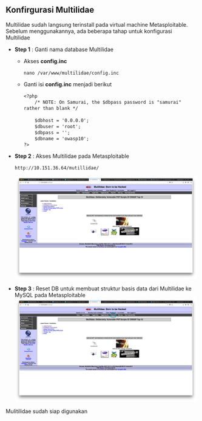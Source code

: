 Konfirgurasi Multilidae
-----------------------
Multilidae sudah langsung terinstall pada virtual machine Metasploitable. Sebelum menggunakannya, ada beberapa tahap untuk konfigurasi Multilidae 
- **Step 1**    : Ganti nama database Multilidae
    - Akses **config.inc**
        ```
        nano /var/www/multilidae/config.inc
        ```
    - Ganti isi __**config.inc**__ menjadi berikut
        ```
        <?php
            /* NOTE: On Samurai, the $dbpass password is "samurai" rather than blank */
    
            $dbhost = '0.0.0.0';
            $dbuser = 'root';
            $dbpass = '';
            $dbname = 'owasp10';
        ?>
        ```

- **Step 2**    : Akses Multilidae pada Metasploitable
    ```
    http://10.151.36.64/mutillidae/
    ```
    ![](/assets/konfigurasi-multilidae/multilidae_home.png)
- **Step 3**    : Reset DB untuk membuat struktur basis data dari Multilidae ke MySQL pada Metasploitable
    ![](/assets/konfigurasi-multilidae/reset_db.png)

Mulitilidae sudah siap digunakan


